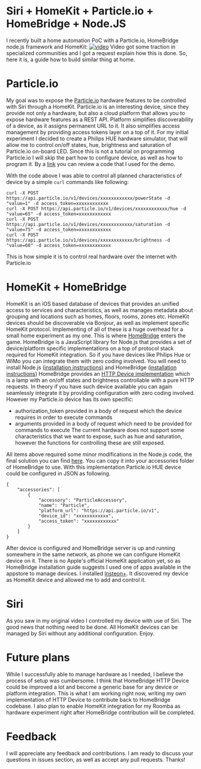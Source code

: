 # Siri + HomeKit + Particle.io + HomeBridge + Node.JS
I recently built a home automation PoC with a Particle.io, HomeBridge node.js framework and  HomeKit: [![video](https://www.dropbox.com/s/wfb5unfd5a8fkt8/vimeo.png?dl=1)](http://vimeo.com/nikitaleonov/siri-homekit-particle "video")
Video got some traction in specialized communities and I got a request explain how this is done. So, here it is, a guide how to build similar thing at home.

# Particle.io
My goal was to expose the [Particle.io](http://particle.io) hardware features to be controlled with Siri through a HomeKit. Particle.io is an interesting device, since they provide not only a hardware, but also a cloud platform that allows you to expose hardware features as a REST API. Platform simplifies discoverability of a device, as it assigns permanent URL to it. It also simplifies access management by providing access tokens layer on a top of it. For my initial experiment I decided to create a Philips HUE hardware simulator, that will allow me to control on/off states, hue, brightness and saturation of Particle.io on-board LED. Since this is not a tutorial on programming Particle.io I will skip the part how to configure device, as well as how to program it. By a [link](hue-light-simulator.ino) you can review a code that I used for the demo.

With the code above I was able to control all planned characteristics of device by a simple `curl` commands like following:
```
curl -X POST https://api.particle.io/v1/devices/xxxxxxxxxxxx/powerState -d "value=1" -d access_token=xxxxxxxxxxxx
curl -X POST https://api.particle.io/v1/devices/xxxxxxxxxxxx/hue -d "value=65" -d access_token=xxxxxxxxxxxx
curl -X POST https://api.particle.io/v1/devices/xxxxxxxxxxxx/saturation -d "value=75" -d access_token=xxxxxxxxxxxx
curl -X POST https://api.particle.io/v1/devices/xxxxxxxxxxxx/brightness -d "value=60" -d access_token=xxxxxxxxxxxx
```

This is how simple it is to control real hardware over the internet with Particle.io

# HomeKit + HomeBridge
HomeKit is an iOS based database of devices that provides an unified access to services and  characteristics, as well as manages metadata about grouping and locations such as homes, floors, rooms, zones etc. HomeKit devices should be discoverable via Bonjour, as well as implement specific HomeKit protocol. Implementing of all of these is a huge overhead for a small home experiment as my one. This is where [HomeBridge](https://github.com/nfarina/homebridge) enters the game. HomeBridge is a JavaScript library for Node.js that provides a set of device/platform specific implementations  on a  top of protocol stack required for HomeKit integration. So if you have devices like Philips Hue or WiMo you can integrate them with zero coding involved.
You will need to install Node.js [(installation instructions)](https://nodejs.org/en/download/) and HomeBridge [(installation instructions)](https://github.com/nfarina/homebridge/blob/master/README.md) HomeBridge provides an [HTTP Device implementation](https://github.com/nfarina/homebridge/blob/master/accessories/Http.js) which is a lamp with an on/off states and brightness controllable with a pure HTTP requests. In theory if you have such device available you can again seamlessly integrate it by providing configuration with zero coding involved. However my Particle.io device has its own specific:
* authorization_token provided in a body of request which the device requires in order to execute commands
* arguments provided in a body of request which need to be provided for commands to execute
The current hardware does not support some characteristics that we want to expose, such as hue and saturation, however the functions for controlling these are still exposed.

All items above required some minor modifications in the Node.js code, the final solution you can find [here](ParticleAccessory.js). You can copy it into your accessories folder of HomeBridge to use. With this implementation Particle.io HUE device could be configured in JSON as following.

```
{
    "accessories": [
        {
            "accessory": "ParticleAccessory",
            "name": "Particle",
            "platform_url": "https://api.particle.io/v1",
            "device_id": "xxxxxxxxxxxx",
            "access_token": "xxxxxxxxxxxx"
        }
    ]
}
```

After device is configured and HomeBridge server is up and running somewhere in the same network, as phone we can configure HomeKit device on it. There is no Apple's official HomeKit application yet, so as HomeBridge installation guide suggests I used one of apps available in the appstore to manage devices. I installed [Insteon+](https://itunes.apple.com/us/app/insteon+/id919270334?mt=8). It discovered my device as HomeKit device and allowed me to add and control it.

# Siri
As you saw in my original video I controlled my device with use of Siri. The good news that nothing need to be done. All HomeKit devices can be managed by Siri without any additional configuration. Enjoy.

# Future plans
While I successfully able to manage hardware as I needed, I believe the process of setup was cumbersome. I think that HomeBridge HTTP Device could be improved a lot and become a generic base for any device or platform integration. This is what I am working right now, writing my own implementation of HTTP Device to contribute back to HomeBridge codebase. I also plan to enable HomeKit integration for my Roomba as hardware experiment right after HomeBridge contribution will be completed.

# Feedback
I will appreciate any feedback and contributions. I am ready to discuss your questions in issues section, as well as accept any pull requests. Thanks!
